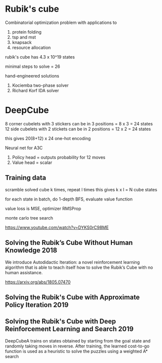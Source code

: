 # Rubik's cube

Combinatorial optimization problem with applications to
1. protein folding
2. tsp and mst
3. knapsack
4. resource allocation

rubik's cube has 4.3 x 10^19 states

minimal steps to solve = 26

hand-engineered solutions
1. Kociemba two-phase solver
2. Richard Korf IDA solver

# DeepCube 

8 corner cubelets with 3 stickers can be in 3 positions = 8 x 3 = 24 states  
12 side cubelets with 2 stickets can be in 2 positions = 12 x 2 = 24 states

this gives 20(8+12) x 24 one-hot encoding

Neural net for A3C
1. Policy head = outputs probability for 12 moves
2. Value head = scalar

## Training data

scramble solved cube k times, repeat l times
this gives k x l = N cube states

for each state in batch, do 1-depth BFS, evaluate value function

value loss is MSE, optimizer RMSProp

monte carlo tree search

https://www.youtube.com/watch?v=DYKS0rC98ME

## Solving the Rubik’s Cube Without Human Knowledge 2018

We introduce Autodidactic Iteration: a novel reinforcement learning algorithm that is able to 
teach itself how to solve the Rubik’s Cube with no human assistance.

https://arxiv.org/abs/1805.07470

## Solving the Rubik's Cube with Approximate Policy Iteration 2019

## Solving the Rubik's Cube with Deep Reinforcement Learning and Search 2019

DeepCubeA trains on states obtained by starting from the goal state and randomly taking moves in reverse. 
After training, the learned cost-to-go function is used as a heuristic to solve the puzzles using a weighted A* search

